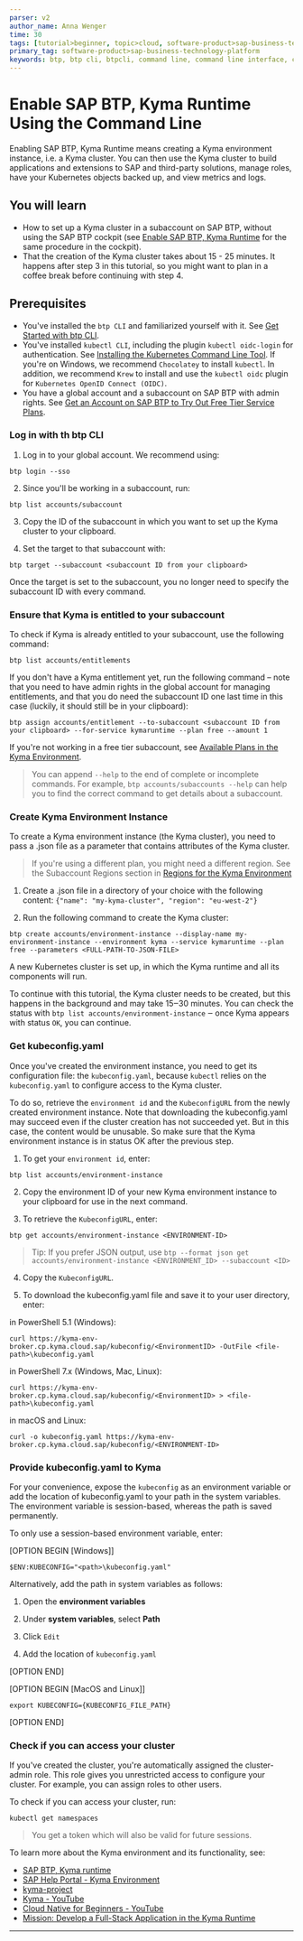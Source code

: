 ```yaml
---
parser: v2
author_name: Anna Wenger
time: 30
tags: [tutorial>beginner, topic>cloud, software-product>sap-business-technology-platform, software-product-function>sap-btp-command-line-interface]
primary_tag: software-product>sap-business-technology-platform
keywords: btp, btp cli, btpcli, command line, command line interface, command line tool, sap btp command line interface
---
```


# Enable SAP BTP, Kyma Runtime Using the Command Line
<!-- description --> Enabling SAP BTP, Kyma Runtime means creating a Kyma environment instance, i.e. a Kyma cluster. You can then use the Kyma cluster to build applications and extensions to SAP and third-party solutions, manage roles, have your Kubernetes objects backed up, and view metrics and logs.   

## You will learn
  - How to set up a Kyma cluster in a subaccount on SAP BTP, without using the SAP BTP cockpit (see [Enable SAP BTP, Kyma Runtime](cp-kyma-getting-started) for the same procedure in the cockpit).
  - That the creation of the Kyma cluster takes about 15 - 25 minutes. It happens after step 3 in this tutorial, so you might want to plan in a coffee break before continuing with step 4.

## Prerequisites
- You've installed the `btp CLI` and familiarized yourself with it. See [Get Started with btp CLI](cp-sapcp-getstarted).
- You've installed `kubectl CLI`, including the plugin `kubectl oidc-login` for authentication. See [Installing the Kubernetes Command Line Tool](cp-kyma-download-cli).
  If you're on Windows, we recommend `Chocolatey` to install `kubectl`.
  In addition, we recommend `Krew` to install and use the `kubectl oidc` plugin for `Kubernetes OpenID Connect (OIDC)`.
- You have a global account and a subaccount on SAP BTP with admin rights. See [Get an Account on SAP BTP to Try Out Free Tier Service Plans](btp-free-tier-account).


### Log in with th btp CLI

1. Log in to your global account. We recommend using:
```Shell/Bash
btp login --sso
```

2. Since you'll be working in a subaccount, run:
```Shell/Bash
btp list accounts/subaccount
```

3. Copy the ID of the subaccount in which you want to set up the Kyma cluster to your clipboard.

4. Set the target to that subaccount with:
```Shell/Bash
btp target --subaccount <subaccount ID from your clipboard>
```

Once the target is set to the subaccount, you no longer need to specify the subaccount ID with every command.


### Ensure that Kyma is entitled to your subaccount


To check if Kyma is already entitled to your subaccount, use the following command:
```Shell/Bash
btp list accounts/entitlements
```


If you don't have a Kyma entitlement yet, run the following command – note that you need to have admin rights in the global account for managing entitlements, and that you do need the subaccount ID one last time in this case (luckily, it should still be in your clipboard):
```Shell/Bash
btp assign accounts/entitlement --to-subaccount <subaccount ID from your clipboard> --for-service kymaruntime --plan free --amount 1  
```

If you're not working in a free tier subaccount, see [Available Plans in the Kyma Environment](https://help.sap.com/docs/BTP/65de2977205c403bbc107264b8eccf4b/befe01d5d8864e59bf847fa5a5f3d669.html).

>You can append `--help` to the end of complete or incomplete commands. For example, `btp accounts/subaccounts --help` can help you to find the correct command to get details about a subaccount.




### Create Kyma Environment Instance

To create a Kyma environment instance (the Kyma cluster), you need to pass a .json file as a parameter that contains attributes of the Kyma cluster.

>If you're using a different plan, you might need a different region. See the Subaccount Regions section in [Regions for the Kyma Environment](https://help.sap.com/docs/BTP/65de2977205c403bbc107264b8eccf4b/557ec3adc3174ed4914ec9d6d13487cf.html)

1. Create a .json file in a directory of your choice with the following content: `{"name": "my-kyma-cluster", "region": "eu-west-2"}`

2. Run the following command to create the Kyma cluster:
```Shell/Bash
btp create accounts/environment-instance --display-name my-environment-instance --environment kyma --service kymaruntime --plan free --parameters <FULL-PATH-TO-JSON-FILE>
```

A new Kubernetes cluster is set up, in which the Kyma runtime and all its components will run.

To continue with this tutorial, the Kyma cluster needs to be created, but this happens in the background and may take 15‒30 minutes. You can check the status with `btp list accounts/environment-instance` ‒ once Kyma appears with status `OK`, you can continue.


### Get kubeconfig.yaml

Once you've created the environment instance, you need to get its configuration file: the `kubeconfig.yaml`, because `kubectl` relies on the `kubeconfig.yaml` to configure access to the Kyma cluster.

To do so, retrieve the `environment id` and the `KubeconfigURL` from the newly created environment instance. Note that downloading the kubeconfig.yaml may succeed even if the cluster creation has not succeeded yet. But in this case, the content would be unusable. So make sure that the Kyma environment instance is in status OK after the previous step.

1. To get your `environment id`, enter:
```Shell/Bash
btp list accounts/environment-instance
```

2. Copy the environment ID of your new Kyma environment instance to your clipboard for use in the next command.

3. To retrieve the `KubeconfigURL`, enter:
```Shell/Bash
btp get accounts/environment-instance <ENVIRONMENT-ID>
```
>Tip: If you prefer JSON output, use `btp --format json get accounts/environment-instance <ENVIRONMENT_ID> --subaccount <ID>`

4. Copy the `KubeconfigURL`.

5. To download the kubeconfig.yaml file and save it to your user directory, enter:

in PowerShell 5.1 (Windows):
```Shell/Bash
curl https://kyma-env-broker.cp.kyma.cloud.sap/kubeconfig/<EnvironmentID> -OutFile <file-path>\kubeconfig.yaml
```

in PowerShell 7.x (Windows, Mac, Linux):
```Shell/Bash
curl https://kyma-env-broker.cp.kyma.cloud.sap/kubeconfig/<EnvironmentID> > <file-path>\kubeconfig.yaml
```

in macOS and Linux:
```Shell/Bash
curl -o kubeconfig.yaml https://kyma-env-broker.cp.kyma.cloud.sap/kubeconfig/<ENVIRONMENT-ID>
```



### Provide kubeconfig.yaml to Kyma

For your convenience, expose the `kubeconfig` as an environment variable or add the location of kubeconfig.yaml to your path in the system variables. The environment variable is session-based, whereas the path is saved permanently.

To only use a session-based environment variable, enter:

[OPTION BEGIN [Windows]]

```Shell/Bash
$ENV:KUBECONFIG="<path>\kubeconfig.yaml"
```

Alternatively, add the path in system variables as follows:

1. Open the **environment variables**

2. Under **system variables**, select **Path**

3. Click `Edit`

4. Add the location of `kubeconfig.yaml`

[OPTION END]

[OPTION BEGIN [MacOS and Linux]]

```Shell/Bash
export KUBECONFIG={KUBECONFIG_FILE_PATH}   
```

[OPTION END]



### Check if you can access your cluster

If you've created the cluster, you're automatically assigned the cluster-admin role. This role gives you unrestricted access to configure your cluster. For example, you can assign roles to other users.

To check if you can access your cluster, run:
```Shell/Bash
kubectl get namespaces
```

>You get a token which will also be valid for future sessions.

To learn more about the Kyma environment and its functionality, see:

- [SAP BTP, Kyma runtime](https://discovery-center.cloud.sap/serviceCatalog/kyma-runtime)
- [SAP Help Portal - Kyma Environment](https://help.sap.com/viewer/3504ec5ef16548778610c7e89cc0eac3/Cloud/en-US/468c2f3c3ca24c2c8497ef9f83154c44.html)
- [kyma-project](https://kyma-project.io/docs/kyma/latest)
- [Kyma - YouTube](https://www.youtube.com/channel/UC8Q8bBtYe9gQN-dQ-_L8JvQ)
- [Cloud Native for Beginners - YouTube](https://youtube.com/playlist?list=PL6RpkC85SLQCwaJ54TAAHMvSl5wpVPrai)
- [Mission: Develop a Full-Stack Application in the Kyma Runtime](mission.cp-kyma-full-stack)







---
